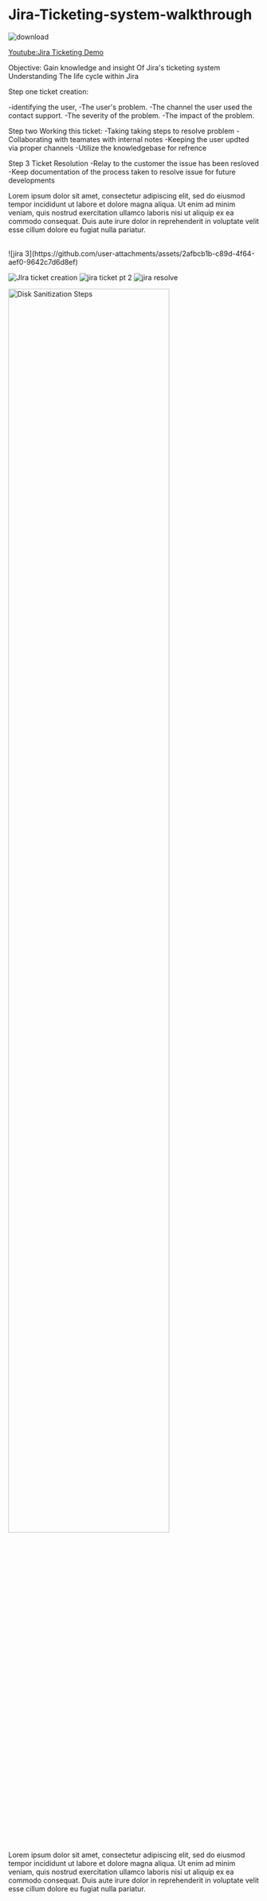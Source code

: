 # Jira-Ticketing-system-walkthrough

![download](https://github.com/user-attachments/assets/e198c451-b261-45f2-a709-36f9ffe2e1cc)


[Youtube:Jira Ticketing Demo](https://youtu.be/Md9IbVIZAe4)

Objective: Gain knowledge and insight Of Jira's ticketing system Understanding The life cycle within Jira

Step one ticket creation: 

-identifying the user,
-The user's problem. 
-The channel the user used the contact support. 
-The severity of the problem. 
-The impact of the problem.

Step two Working this ticket:
-Taking taking steps to resolve problem 
-Collaborating with teamates with internal notes
-Keeping the user updted via proper channels
-Utilize the knowledgebase for refrence

Step 3 Ticket Resolution
-Relay to the customer the issue has been resloved
-Keep documentation of the process taken to resolve issue for future developments

<p>
Lorem ipsum dolor sit amet, consectetur adipiscing elit, sed do eiusmod tempor incididunt ut labore et dolore magna aliqua. Ut enim ad minim veniam, quis nostrud exercitation ullamco laboris nisi ut aliquip ex ea commodo consequat. Duis aute irure dolor in reprehenderit in voluptate velit esse cillum dolore eu fugiat nulla pariatur.
</p>
<br />
![jira 3](https://github.com/user-attachments/assets/2afbcb1b-c89d-4f64-aef0-9642c7d6d8ef)

![JIra ticket creation](https://github.com/user-attachments/assets/70f76c4e-b5f3-4f6d-8e41-c46cbb72a80e)
![jira ticket pt 2](https://github.com/user-attachments/assets/e9ce99a4-1365-42e3-b63c-68afb915b152)
![jira resolve](https://github.com/user-attachments/assets/de3d5a08-83ef-41b0-8fa3-76afcbc38245)

<p>
<img src="https://i.imgur.com/DJmEXEB.png" height="80%" width="80%" alt="Disk Sanitization Steps"/>
</p>
<p>
Lorem ipsum dolor sit amet, consectetur adipiscing elit, sed do eiusmod tempor incididunt ut labore et dolore magna aliqua. Ut enim ad minim veniam, quis nostrud exercitation ullamco laboris nisi ut aliquip ex ea commodo consequat. Duis aute irure dolor in reprehenderit in voluptate velit esse cillum dolore eu fugiat nulla pariatur.
</p>
<br />
